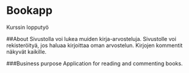 # Bookapp
Kurssin lopputyö

##About
Sivustolla voi lukea muiden kirja-arvosteluja. Sivustolle voi rekisteröityä, jos haluaa kirjoittaa oman arvostelun. Kirjojen kommentit näkyvät kaikille.

###Business purpose
Application for reading and  commenting books.
